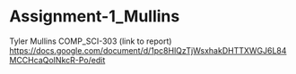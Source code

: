 # Assignment-1_Mullins
Tyler Mullins
COMP_SCI-303
(link to report) https://docs.google.com/document/d/1pc8HlQzTjWsxhakDHTTXWGJ6L84MCCHcaQoINkcR-Po/edit
